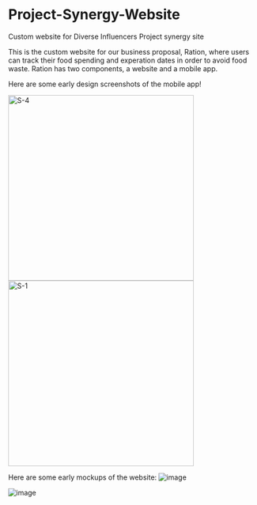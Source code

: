 # Project-Synergy-Website
Custom website for Diverse Influencers Project synergy site

This is the custom website for our business proposal, Ration, where users can track their food spending and experation dates in order to avoid food waste. Ration has two components, a website and a mobile app. 


Here are some early design screenshots of the mobile app!

<img width="375" alt="S-4" src="https://user-images.githubusercontent.com/97007581/200374118-34f5714b-88ec-4ca7-91ea-eee4c6adc44c.png">

<img width="375" alt="S-1" src="https://user-images.githubusercontent.com/97007581/200374151-260f823b-92c6-4f54-b9f6-5bf2dff471b3.png">

Here are some early mockups of the website:
![image](https://user-images.githubusercontent.com/97007581/200374571-ad60aee8-8528-4fbd-8e05-2deed29d35aa.png)

![image](https://user-images.githubusercontent.com/97007581/200374598-3650ca82-0222-4ab0-843f-6ce23540655a.png)


